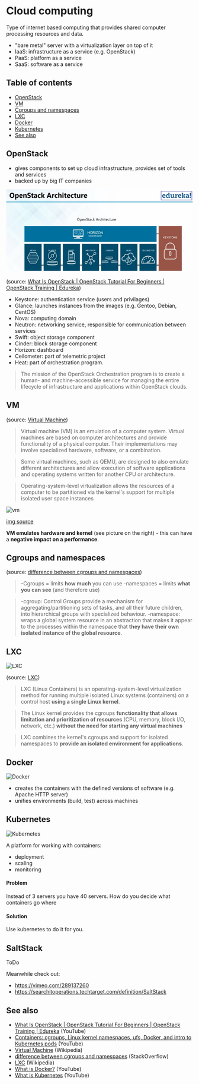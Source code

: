 # Cloud computing
Type of internet based computing that provides shared computer processing resources and data.

- "bare metal" server with a virtualization layer on top of it
- IaaS: infrastructure as a service (e.g. OpenStack)
- PaaS: platform as a service
- SaaS: software as a service

## Table of contents
* [OpenStack](#openstack)
* [VM](#vm)
* [Cgroups and namespaces](#cgroups-ang-namespaces)
* [LXC](#lxc)
* [Docker](#docker)
* [Kubernetes](#kubernetes)
* [See also](#see-also)

## OpenStack
- gives components to set up cloud infrastructure, provides set of tools and services
- backed up by big IT companies

![OpenStack architecture](img/open-stack-architecture.png)

(source: [What Is OpenStack | OpenStack Tutorial For Beginners | OpenStack Training | Edureka])

- Keystone: authentication service (users and privilages)
- Glance: launches instances from the images (e.g. Gentoo, Debian, CentOS)
- Nova: computing domain
- Neutron: networking service, responsible for communication between services
- Swift: object storage component
- Cinder: block storage component
- Horizon: dashboard
- Ceilometer: part of telemetric project
- Heat: part of orchestration program.
>The mission of the OpenStack Orchestration program is to create a human- and machine-accessible service for managing the entire lifecycle of infrastructure and applications within OpenStack clouds.

## VM
(source: [Virtual Machine])
>Virtual machine (VM) is an emulation of a computer system. Virtual machines are based on computer architectures and provide functionality of a physical computer. Their implementations may involve specialized hardware, software, or a combination.

>Some virtual machines, such as QEMU, are designed to also emulate different architectures and allow execution of software applications and operating systems written for another CPU or architecture.

>Operating-system-level virtualization allows the resources of a computer to be partitioned via the kernel's support for multiple isolated user space instances

![vm](https://www.veeam.com/blog/wp-content/uploads/2015/10/2015-Q4-Physical-Servers-vs-VMs.png)

[img source](https://www.veeam.com/blog/why-virtual-machine-backups-different.html)

__VM emulates hardware and kernel__ (see picture on the right) - this can have a __negative impact on a performance__.

## Cgroups and namespaces
(source: [difference between cgroups and namespaces])

>-Cgroups = limits __how much__ you can use
>-namespaces = limits __what you can see__ (and therefore use)

>-cgroup: Control Groups provide a mechanism for aggregating/partitioning sets of tasks, and all their future children, into hierarchical groups with specialized behaviour.
>-namespace: wraps a global system resource in an abstraction that makes it appear to the processes within the namespace that __they have their own isolated instance of the global resource__.

## LXC
![LXC](https://upload.wikimedia.org/wikipedia/commons/4/40/Linux_Containers_logo.png)

(source: [LXC])

>LXC (Linux Containers) is an operating-system-level virtualization method for running multiple isolated Linux systems (containers) on a control host __using a single Linux kernel__.

>The Linux kernel provides the cgroups __functionality that allows limitation and prioritization of resources__ (CPU, memory, block I/O, network, etc.) __without the need for starting any virtual machines__

>LXC combines the kernel's cgroups and support for isolated namespaces to __provide an isolated environment for applications__.

## Docker
![Docker](https://www.docker.com/sites/default/files/social/docker_facebook_share.png)

- creates the containers with the defined versions of software (e.g. Apache HTTP server)
- unifies environments (build, test) across machines

## Kubernetes
![Kubernetes](https://www.agconnect.nl/sites/ag/files/styles/article_main_image/public/KubernetesLogo.jpg?itok=G5-y6hDn)

A platform for working with containers:
- deployment
- scaling
- monitoring

#### Problem
Instead of 3 servers you have 40 servers. How do you decide what containers go where

#### Solution
Use kubernetes to do it for you.

## SaltStack
ToDo

Meanwhile check out:
- https://vimeo.com/289137260
- https://searchitoperations.techtarget.com/definition/SaltStack

## See also
- [What Is OpenStack | OpenStack Tutorial For Beginners | OpenStack Training | Edureka] (YouTube)
- [Containers: cgroups, Linux kernel namespaces, ufs, Docker, and intro to Kubernetes pods] (YouTube)
- [Virtual Machine] (Wikipedia)
- [difference between cgroups and namespaces] (StackOverflow)
- [LXC] (Wikipedia)
- [What is Docker?] (YouTube)
- [What is Kubernetes] (YouTube)

[What Is OpenStack | OpenStack Tutorial For Beginners | OpenStack Training | Edureka]: https://www.youtube.com/watch?v=Kfj5XiNdJN0
[difference between cgroups and namespaces]: https://stackoverflow.com/a/34825184
[Virtual Machine]: https://en.wikipedia.org/wiki/Virtual_machine
[Containers: cgroups, Linux kernel namespaces, ufs, Docker, and intro to Kubernetes pods]: https://www.youtube.com/watch?v=el7768BNUPw
[LXC]: https://en.wikipedia.org/wiki/LXC
[What is Docker?]: https://www.youtube.com/watch?v=RyxXe5mbzlU
[What is Kubernetes]: https://www.youtube.com/watch?v=R-3dfURb2hA
